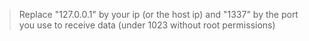 > Replace "127.0.0.1" by your ip (or the host ip) and "1337" by the port you use to receive data (under 1023 without root permissions)
